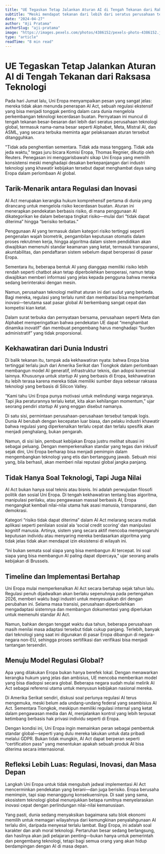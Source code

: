```yaml
---
title: "UE Tegaskan Tetap Jalankan Aturan AI di Tengah Tekanan dari Raksasa Teknologi"
subtitle: "Meski mendapat tekanan dari lebih dari seratus perusahaan teknologi global, Uni Eropa memastikan tidak akan menunda implementasi AI Act—undang-undang kecerdasan buatan paling ambisius di dunia yang siap mengubah lanskap teknologi."
date: "2024-04-27"
author: "Aji Pratama"
authorSlug: "aji-pratama"
image: "https://images.pexels.com/photos/4386152/pexels-photo-4386152.jpeg"
type: "article"
readTime: "8 min read"
---
```


# UE Tegaskan Tetap Jalankan Aturan AI di Tengah Tekanan dari Raksasa Teknologi

Pada hari Jumat lalu, Uni Eropa menyampaikan pesan yang sangat jelas: mereka tidak akan menunda penerapan AI Act, sebuah regulasi ekstensif yang bisa menjadi tonggak penting dalam cara dunia mengelola perkembangan teknologi kecerdasan buatan. Pernyataan ini muncul di tengah tekanan besar-besaran dari lebih dari seratus perusahaan teknologi global, termasuk nama-nama besar seperti Alphabet, Meta, Mistral AI, dan ASML, yang secara terbuka meminta agar pelaksanaan aturan tersebut ditangguhkan.

"Tidak ada penghentian sementara. Tidak ada masa tenggang. Tidak ada jeda waktu," tegas juru bicara Komisi Eropa, Thomas Regnier, dikutip oleh Reuters. Penegasan ini menggarisbawahi sikap Uni Eropa yang memilih konsistensi meski menghadapi desakan berkepanjangan dari industri teknologi yang khawatir kebijakan tersebut dapat menghambat daya saing Eropa dalam perlombaan AI global.

## Tarik-Menarik antara Regulasi dan Inovasi

AI Act merupakan kerangka hukum komprehensif pertama di dunia yang dirancang untuk mengelola risiko kecerdasan buatan. Aturan ini menerapkan pendekatan berbasis risiko, di mana penggunaan AI dikategorikan ke dalam beberapa tingkat risiko—mulai dari “tidak dapat diterima” hingga “berisiko terbatas.”

Penggunaan AI yang termasuk dalam kategori risiko tertinggi seperti pengenalan wajah biometrik, pengambilan keputusan otomatis dalam proses rekrutmen kerja, hingga algoritma dalam sistem pendidikan akan diwajibkan memenuhi standar keamanan yang ketat, termasuk transparansi, akuntabilitas, dan pendaftaran sistem sebelum dapat beroperasi di pasar Eropa.

Sementara itu, beberapa bentuk AI yang dianggap memiliki risiko lebih rendah seperti chatbot akan tetap diperbolehkan beroperasi, namun tetap diwajibkan memberi informasi yang jelas kepada pengguna bahwa mereka sedang berinteraksi dengan mesin.

Namun, perusahaan teknologi melihat aturan ini dari sudut yang berbeda. Bagi mereka, regulasi yang terlalu rumit dan membatasi bisa memperlambat inovasi—terutama saat pasar global AI berkembang sangat cepat dan kompetisi kian ketat.

Dalam surat terbuka dan pernyataan bersama, perusahaan seperti Meta dan Alphabet memperingatkan bahwa pendekatan UE dapat “menghambat dinamika inovatif” dan membuat pengembang harus menghadapi “burden administratif” yang tidak proporsional.

## Kekhawatiran dari Dunia Industri

Di balik tekanan itu, tampak ada kekhawatiran nyata: bahwa Eropa bisa tertinggal terlalu jauh dari Amerika Serikat dan Tiongkok dalam perlombaan membangun model AI generatif, infrastruktur teknis, dan adopsi komersial lainnya. Khususnya untuk *startup* AI yang berbasis di Eropa, kekhawatiran itu lebih terasa karena mereka tidak memiliki sumber daya sebesar raksasa teknologi yang berbasis di Silicon Valley.

“Kami tahu Uni Eropa punya motivasi untuk melindungi warga negaranya. Tapi jika peraturannya terlalu ketat, kita akan kehilangan momentum,” ujar seorang pendiri *startup* AI yang enggan disebut namanya.

Di satu sisi, permintaan perusahaan-perusahaan tersebut tampak logis. Dunia AI berubah dengan kecepatan luar biasa, dan pelaku industri khawatir bahwa regulasi yang diperkenalkan terlalu cepat dan terlalu spesifik akan menjadi penghalang, bukan pengarah.

Namun, di sisi lain, pembuat kebijakan Eropa justru melihat situasi ini sebagai peluang. Dengan memperkenalkan standar yang tegas dan inklusif sejak dini, Uni Eropa berharap bisa menjadi pemimpin dalam mengembangkan teknologi yang etis dan bertanggung jawab. Sebuah misi yang, bila berhasil, akan memberi nilai reputasi global jangka panjang.

## Tidak Hanya Soal Teknologi, Tapi Juga Nilai

AI Act bukan hanya soal teknis atau bisnis. Ini adalah perwujudan filosofi politik dan sosial Uni Eropa. Di tengah kekhawatiran tentang bias algoritma, manipulasi perilaku, atau pengawasan massal berbasis AI, Eropa mengangkat kembali nilai-nilai utama hak asasi manusia, transparansi, dan demokrasi.

Kategori “risiko tidak dapat diterima” dalam AI Act melarang secara mutlak aplikasi seperti penilaian sosial ala ‘social credit scoring’ dan manipulasi kognitif manusia. Artinya, sistem yang secara aktif mencoba mempengaruhi keputusan individu atau menyaring mereka berdasarkan algoritma yang tidak jelas tidak akan mendapat izin eksistensi di wilayah ini.

“Ini bukan semata soal siapa yang bisa membangun AI tercepat. Ini soal siapa yang bisa membangun AI paling dapat dipercaya,” ujar seorang analis kebijakan di Brussels.

## Timeline dan Implementasi Bertahap

Uni Eropa mulai memperkenalkan AI Act secara bertahap sejak tahun lalu. Regulasi penuh dijadwalkan akan berlaku sepenuhnya pada pertengahan 2026, memberi waktu bagi industri untuk menyesuaikan diri dengan perubahan ini. Selama masa transisi, perusahaan diperbolehkan mengadaptasi sistemnya dan membangun dokumentasi yang diperlukan untuk memenuhi standar AI Act.

Namun, bahkan dengan tenggat waktu dua tahun, beberapa perusahaan masih menilai masa adaptasi tersebut tidak cukup panjang. Terlebih, banyak dari teknologi yang saat ini digunakan di pasar Eropa dibangun di negara-negara non-EU, sehingga proses sertifikasi dan verifikasi bisa menjadi tantangan tersendiri.

## Menuju Model Regulasi Global?

Apa yang dilakukan Eropa bukan hanya berefek lokal. Dengan menawarkan kerangka hukum yang jelas dan ambisius, UE mencoba memberikan model yang bisa diadopsi secara global. Beberapa negara sudah mulai melirik AI Act sebagai referensi utama untuk menyusun kebijakan nasional mereka.

Di Amerika Serikat sendiri, diskusi soal perlunya regulasi AI terus mengemuka, meski belum ada undang-undang federal yang seambisius AI Act. Sementara Tiongkok, meskipun memiliki regulasi internal yang ketat dalam pengawasan media dan AI, menjalankan kontrol yang lebih terpusat ketimbang berbasis hak privasi individu seperti di Eropa.

Dengan kondisi ini, Uni Eropa ingin memainkan peran sebagai pembentuk standar global—seperti yang dulu mereka lakukan untuk data pribadi melalui GDPR. Bukan tidak mungkin, AI Act dapat berperan seperti “certification pass” yang menentukan apakah sebuah produk AI bisa diterima secara internasional.

## Refleksi Lebih Luas: Regulasi, Inovasi, dan Masa Depan

Langkah Uni Eropa untuk tidak mengubah jadwal implementasi AI Act mencerminkan pendekatan yang berani—dan juga berisiko. Eropa berusaha memimpin, tapi siap menanggung konsekuensinya. Di saat yang sama, ekosistem teknologi global menunjukkan betapa rumitnya menyelaraskan inovasi cepat dengan perlindungan nilai-nilai kemanusiaan.

Yang pasti, dunia sedang menyaksikan bagaimana satu blok ekonomi memilih untuk memagari wilayahnya dari kemungkinan penyalahgunaan AI terlalu dini, daripada menyesal terlalu lambat. Bagi Eropa, ini adalah soal karakter dan arah moral teknologi. Pertaruhan besar sedang berlangsung, dan hasilnya akan jadi pelajaran penting—bukan hanya untuk pemerintah dan pengembang teknologi, tetapi bagi semua orang yang akan hidup berdampingan dengan AI di masa depan.